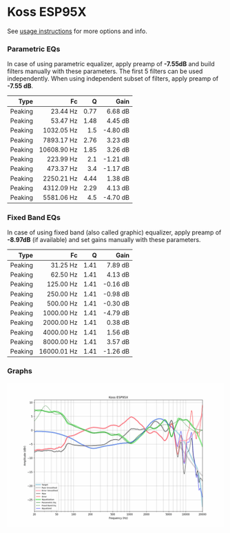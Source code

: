 # Koss ESP95X
See [usage instructions](https://github.com/jaakkopasanen/AutoEq#usage) for more options and info.

### Parametric EQs
In case of using parametric equalizer, apply preamp of **-7.55dB** and build filters manually
with these parameters. The first 5 filters can be used independently.
When using independent subset of filters, apply preamp of **-7.55 dB**.

| Type    | Fc          |    Q | Gain     |
|--------:|------------:|-----:|---------:|
| Peaking | 23.44 Hz    | 0.77 | 6.68 dB  |
| Peaking | 53.47 Hz    | 1.48 | 4.45 dB  |
| Peaking | 1032.05 Hz  | 1.5  | -4.80 dB |
| Peaking | 7893.17 Hz  | 2.76 | 3.23 dB  |
| Peaking | 10608.90 Hz | 1.85 | 3.26 dB  |
| Peaking | 223.99 Hz   | 2.1  | -1.21 dB |
| Peaking | 473.37 Hz   | 3.4  | -1.17 dB |
| Peaking | 2250.21 Hz  | 4.44 | 1.38 dB  |
| Peaking | 4312.09 Hz  | 2.29 | 4.13 dB  |
| Peaking | 5581.06 Hz  | 4.5  | -4.70 dB |

### Fixed Band EQs
In case of using fixed band (also called graphic) equalizer, apply preamp of **-8.97dB**
(if available) and set gains manually with these parameters.

| Type    | Fc          |    Q | Gain     |
|--------:|------------:|-----:|---------:|
| Peaking | 31.25 Hz    | 1.41 | 7.89 dB  |
| Peaking | 62.50 Hz    | 1.41 | 4.13 dB  |
| Peaking | 125.00 Hz   | 1.41 | -0.16 dB |
| Peaking | 250.00 Hz   | 1.41 | -0.98 dB |
| Peaking | 500.00 Hz   | 1.41 | -0.30 dB |
| Peaking | 1000.00 Hz  | 1.41 | -4.79 dB |
| Peaking | 2000.00 Hz  | 1.41 | 0.38 dB  |
| Peaking | 4000.00 Hz  | 1.41 | 1.56 dB  |
| Peaking | 8000.00 Hz  | 1.41 | 3.57 dB  |
| Peaking | 16000.01 Hz | 1.41 | -1.26 dB |

### Graphs
![](./Koss%20ESP95X.png)